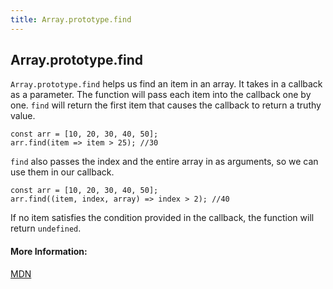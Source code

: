 ```yaml
---
title: Array.prototype.find
---
```

## Array.prototype.find

<!-- The article goes here, in GitHub-flavored Markdown. Feel free to add YouTube videos, images, and CodePen/JSBin embeds  -->
`Array.prototype.find` helps us find an item in an array. It takes in a callback as a parameter. The function will pass each item into the callback one by one. `find` will return the first item that causes the callback to return a truthy value.

```
const arr = [10, 20, 30, 40, 50];
arr.find(item => item > 25); //30
```

`find` also passes the index and the entire array in as arguments, so we can use them in our callback.

```
const arr = [10, 20, 30, 40, 50];
arr.find((item, index, array) => index > 2); //40
```

If no item satisfies the condition provided in the callback, the function will return `undefined`.

#### More Information:
<!-- Please add any articles you think might be helpful to read before writing the article -->

[MDN](https://developer.mozilla.org/en-US/docs/Web/JavaScript/Reference/Global_Objects/Array/find)
